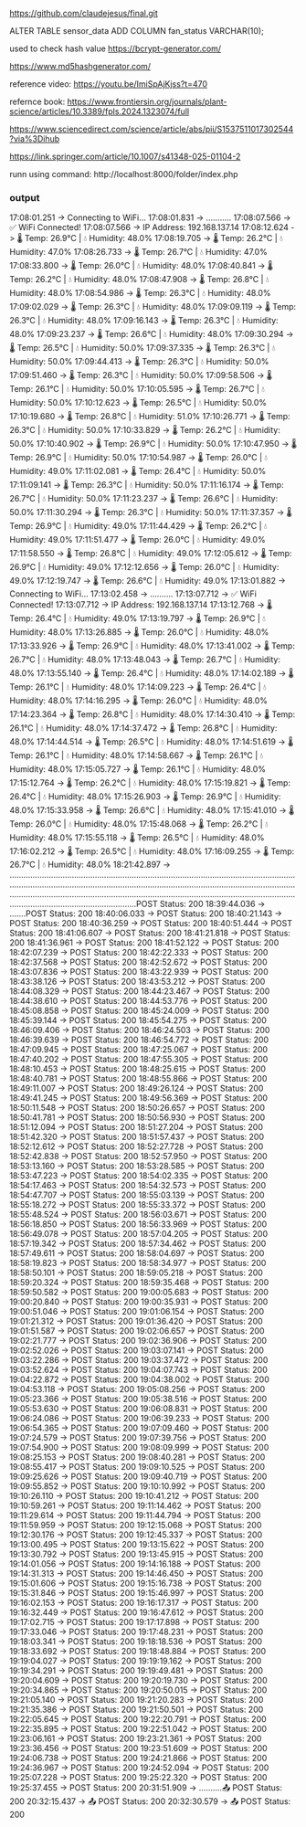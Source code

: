https://github.com/claudejesus/final.git


ALTER TABLE sensor_data ADD COLUMN fan_status VARCHAR(10);



used to check hash value
https://bcrypt-generator.com/

https://www.md5hashgenerator.com/

reference video: https://youtu.be/ImiSpAjKjss?t=470

refernce book: https://www.frontiersin.org/journals/plant-science/articles/10.3389/fpls.2024.1323074/full

https://www.sciencedirect.com/science/article/abs/pii/S1537511017302544?via%3Dihub

https://link.springer.com/article/10.1007/s41348-025-01104-2

runn using command: http://localhost:8000/folder/index.php

### output ##
17:08:01.251 -> Connecting to WiFi...
17:08:01.831 -> ...........
17:08:07.566 -> ✅ WiFi Connected!
17:08:07.566 -> IP Address: 192.168.137.14
17:08:12.624 -> 🌡️ Temp: 26.9°C | 💧 Humidity: 48.0%
17:08:19.705 -> 🌡️ Temp: 26.2°C | 💧 Humidity: 47.0%
17:08:26.733 -> 🌡️ Temp: 26.7°C | 💧 Humidity: 47.0%
17:08:33.800 -> 🌡️ Temp: 26.0°C | 💧 Humidity: 48.0%
17:08:40.841 -> 🌡️ Temp: 26.2°C | 💧 Humidity: 48.0%
17:08:47.908 -> 🌡️ Temp: 26.8°C | 💧 Humidity: 48.0%
17:08:54.986 -> 🌡️ Temp: 26.3°C | 💧 Humidity: 48.0%
17:09:02.029 -> 🌡️ Temp: 26.3°C | 💧 Humidity: 48.0%
17:09:09.119 -> 🌡️ Temp: 26.3°C | 💧 Humidity: 48.0%
17:09:16.143 -> 🌡️ Temp: 26.3°C | 💧 Humidity: 48.0%
17:09:23.237 -> 🌡️ Temp: 26.6°C | 💧 Humidity: 48.0%
17:09:30.294 -> 🌡️ Temp: 26.5°C | 💧 Humidity: 50.0%
17:09:37.335 -> 🌡️ Temp: 26.3°C | 💧 Humidity: 50.0%
17:09:44.413 -> 🌡️ Temp: 26.3°C | 💧 Humidity: 50.0%
17:09:51.460 -> 🌡️ Temp: 26.3°C | 💧 Humidity: 50.0%
17:09:58.506 -> 🌡️ Temp: 26.1°C | 💧 Humidity: 50.0%
17:10:05.595 -> 🌡️ Temp: 26.7°C | 💧 Humidity: 50.0%
17:10:12.623 -> 🌡️ Temp: 26.5°C | 💧 Humidity: 50.0%
17:10:19.680 -> 🌡️ Temp: 26.8°C | 💧 Humidity: 51.0%
17:10:26.771 -> 🌡️ Temp: 26.3°C | 💧 Humidity: 50.0%
17:10:33.829 -> 🌡️ Temp: 26.2°C | 💧 Humidity: 50.0%
17:10:40.902 -> 🌡️ Temp: 26.9°C | 💧 Humidity: 50.0%
17:10:47.950 -> 🌡️ Temp: 26.9°C | 💧 Humidity: 50.0%
17:10:54.987 -> 🌡️ Temp: 26.0°C | 💧 Humidity: 49.0%
17:11:02.081 -> 🌡️ Temp: 26.4°C | 💧 Humidity: 50.0%
17:11:09.141 -> 🌡️ Temp: 26.3°C | 💧 Humidity: 50.0%
17:11:16.174 -> 🌡️ Temp: 26.7°C | 💧 Humidity: 50.0%
17:11:23.237 -> 🌡️ Temp: 26.6°C | 💧 Humidity: 50.0%
17:11:30.294 -> 🌡️ Temp: 26.3°C | 💧 Humidity: 50.0%
17:11:37.357 -> 🌡️ Temp: 26.9°C | 💧 Humidity: 49.0%
17:11:44.429 -> 🌡️ Temp: 26.2°C | 💧 Humidity: 49.0%
17:11:51.477 -> 🌡️ Temp: 26.0°C | 💧 Humidity: 49.0%
17:11:58.550 -> 🌡️ Temp: 26.8°C | 💧 Humidity: 49.0%
17:12:05.612 -> 🌡️ Temp: 26.9°C | 💧 Humidity: 49.0%
17:12:12.656 -> 🌡️ Temp: 26.0°C | 💧 Humidity: 49.0%
17:12:19.747 -> 🌡️ Temp: 26.6°C | 💧 Humidity: 49.0%
17:13:01.882 -> Connecting to WiFi...
17:13:02.458 -> ..........
17:13:07.712 -> ✅ WiFi Connected!
17:13:07.712 -> IP Address: 192.168.137.14
17:13:12.768 -> 🌡️ Temp: 26.4°C | 💧 Humidity: 49.0%
17:13:19.797 -> 🌡️ Temp: 26.9°C | 💧 Humidity: 48.0%
17:13:26.885 -> 🌡️ Temp: 26.0°C | 💧 Humidity: 48.0%
17:13:33.926 -> 🌡️ Temp: 26.9°C | 💧 Humidity: 48.0%
17:13:41.002 -> 🌡️ Temp: 26.7°C | 💧 Humidity: 48.0%
17:13:48.043 -> 🌡️ Temp: 26.7°C | 💧 Humidity: 48.0%
17:13:55.140 -> 🌡️ Temp: 26.4°C | 💧 Humidity: 48.0%
17:14:02.189 -> 🌡️ Temp: 26.1°C | 💧 Humidity: 48.0%
17:14:09.223 -> 🌡️ Temp: 26.4°C | 💧 Humidity: 48.0%
17:14:16.295 -> 🌡️ Temp: 26.0°C | 💧 Humidity: 48.0%
17:14:23.364 -> 🌡️ Temp: 26.8°C | 💧 Humidity: 48.0%
17:14:30.410 -> 🌡️ Temp: 26.1°C | 💧 Humidity: 48.0%
17:14:37.472 -> 🌡️ Temp: 26.8°C | 💧 Humidity: 48.0%
17:14:44.514 -> 🌡️ Temp: 26.5°C | 💧 Humidity: 48.0%
17:14:51.619 -> 🌡️ Temp: 26.1°C | 💧 Humidity: 48.0%
17:14:58.667 -> 🌡️ Temp: 26.1°C | 💧 Humidity: 48.0%
17:15:05.727 -> 🌡️ Temp: 26.1°C | 💧 Humidity: 48.0%
17:15:12.764 -> 🌡️ Temp: 26.2°C | 💧 Humidity: 48.0%
17:15:19.821 -> 🌡️ Temp: 26.4°C | 💧 Humidity: 48.0%
17:15:26.903 -> 🌡️ Temp: 26.9°C | 💧 Humidity: 48.0%
17:15:33.958 -> 🌡️ Temp: 26.6°C | 💧 Humidity: 48.0%
17:15:41.010 -> 🌡️ Temp: 26.0°C | 💧 Humidity: 48.0%
17:15:48.068 -> 🌡️ Temp: 26.2°C | 💧 Humidity: 48.0%
17:15:55.118 -> 🌡️ Temp: 26.5°C | 💧 Humidity: 48.0%
17:16:02.212 -> 🌡️ Temp: 26.5°C | 💧 Humidity: 48.0%
17:16:09.255 -> 🌡️ Temp: 26.7°C | 💧 Humidity: 48.0%
18:21:42.897 -> ...........................................................................................................................................................................................................................................................................................................................................................................................................................................POST Status: 200
18:39:44.036 -> .......POST Status: 200
18:40:06.033 -> POST Status: 200
18:40:21.143 -> POST Status: 200
18:40:36.259 -> POST Status: 200
18:40:51.444 -> POST Status: 200
18:41:06.607 -> POST Status: 200
18:41:21.818 -> POST Status: 200
18:41:36.961 -> POST Status: 200
18:41:52.122 -> POST Status: 200
18:42:07.239 -> POST Status: 200
18:42:22.333 -> POST Status: 200
18:42:37.568 -> POST Status: 200
18:42:52.672 -> POST Status: 200
18:43:07.836 -> POST Status: 200
18:43:22.939 -> POST Status: 200
18:43:38.126 -> POST Status: 200
18:43:53.212 -> POST Status: 200
18:44:08.329 -> POST Status: 200
18:44:23.467 -> POST Status: 200
18:44:38.610 -> POST Status: 200
18:44:53.776 -> POST Status: 200
18:45:08.858 -> POST Status: 200
18:45:24.009 -> POST Status: 200
18:45:39.144 -> POST Status: 200
18:45:54.275 -> POST Status: 200
18:46:09.406 -> POST Status: 200
18:46:24.503 -> POST Status: 200
18:46:39.639 -> POST Status: 200
18:46:54.772 -> POST Status: 200
18:47:09.945 -> POST Status: 200
18:47:25.067 -> POST Status: 200
18:47:40.202 -> POST Status: 200
18:47:55.305 -> POST Status: 200
18:48:10.453 -> POST Status: 200
18:48:25.615 -> POST Status: 200
18:48:40.781 -> POST Status: 200
18:48:55.866 -> POST Status: 200
18:49:11.007 -> POST Status: 200
18:49:26.124 -> POST Status: 200
18:49:41.245 -> POST Status: 200
18:49:56.369 -> POST Status: 200
18:50:11.548 -> POST Status: 200
18:50:26.657 -> POST Status: 200
18:50:41.781 -> POST Status: 200
18:50:56.930 -> POST Status: 200
18:51:12.094 -> POST Status: 200
18:51:27.204 -> POST Status: 200
18:51:42.320 -> POST Status: 200
18:51:57.437 -> POST Status: 200
18:52:12.612 -> POST Status: 200
18:52:27.728 -> POST Status: 200
18:52:42.838 -> POST Status: 200
18:52:57.950 -> POST Status: 200
18:53:13.160 -> POST Status: 200
18:53:28.585 -> POST Status: 200
18:53:47.223 -> POST Status: 200
18:54:02.335 -> POST Status: 200
18:54:17.463 -> POST Status: 200
18:54:32.573 -> POST Status: 200
18:54:47.707 -> POST Status: 200
18:55:03.139 -> POST Status: 200
18:55:18.272 -> POST Status: 200
18:55:33.372 -> POST Status: 200
18:55:48.524 -> POST Status: 200
18:56:03.671 -> POST Status: 200
18:56:18.850 -> POST Status: 200
18:56:33.969 -> POST Status: 200
18:56:49.078 -> POST Status: 200
18:57:04.205 -> POST Status: 200
18:57:19.342 -> POST Status: 200
18:57:34.462 -> POST Status: 200
18:57:49.611 -> POST Status: 200
18:58:04.697 -> POST Status: 200
18:58:19.823 -> POST Status: 200
18:58:34.977 -> POST Status: 200
18:58:50.101 -> POST Status: 200
18:59:05.218 -> POST Status: 200
18:59:20.324 -> POST Status: 200
18:59:35.468 -> POST Status: 200
18:59:50.582 -> POST Status: 200
19:00:05.683 -> POST Status: 200
19:00:20.840 -> POST Status: 200
19:00:35.931 -> POST Status: 200
19:00:51.046 -> POST Status: 200
19:01:06.154 -> POST Status: 200
19:01:21.312 -> POST Status: 200
19:01:36.420 -> POST Status: 200
19:01:51.587 -> POST Status: 200
19:02:06.657 -> POST Status: 200
19:02:21.777 -> POST Status: 200
19:02:36.906 -> POST Status: 200
19:02:52.026 -> POST Status: 200
19:03:07.141 -> POST Status: 200
19:03:22.286 -> POST Status: 200
19:03:37.472 -> POST Status: 200
19:03:52.624 -> POST Status: 200
19:04:07.743 -> POST Status: 200
19:04:22.872 -> POST Status: 200
19:04:38.002 -> POST Status: 200
19:04:53.118 -> POST Status: 200
19:05:08.256 -> POST Status: 200
19:05:23.366 -> POST Status: 200
19:05:38.516 -> POST Status: 200
19:05:53.630 -> POST Status: 200
19:06:08.831 -> POST Status: 200
19:06:24.086 -> POST Status: 200
19:06:39.233 -> POST Status: 200
19:06:54.365 -> POST Status: 200
19:07:09.460 -> POST Status: 200
19:07:24.579 -> POST Status: 200
19:07:39.756 -> POST Status: 200
19:07:54.900 -> POST Status: 200
19:08:09.999 -> POST Status: 200
19:08:25.153 -> POST Status: 200
19:08:40.281 -> POST Status: 200
19:08:55.417 -> POST Status: 200
19:09:10.525 -> POST Status: 200
19:09:25.626 -> POST Status: 200
19:09:40.719 -> POST Status: 200
19:09:55.852 -> POST Status: 200
19:10:10.992 -> POST Status: 200
19:10:26.110 -> POST Status: 200
19:10:41.212 -> POST Status: 200
19:10:59.261 -> POST Status: 200
19:11:14.462 -> POST Status: 200
19:11:29.614 -> POST Status: 200
19:11:44.794 -> POST Status: 200
19:11:59.959 -> POST Status: 200
19:12:15.068 -> POST Status: 200
19:12:30.176 -> POST Status: 200
19:12:45.337 -> POST Status: 200
19:13:00.495 -> POST Status: 200
19:13:15.622 -> POST Status: 200
19:13:30.792 -> POST Status: 200
19:13:45.915 -> POST Status: 200
19:14:01.056 -> POST Status: 200
19:14:16.188 -> POST Status: 200
19:14:31.313 -> POST Status: 200
19:14:46.450 -> POST Status: 200
19:15:01.606 -> POST Status: 200
19:15:16.738 -> POST Status: 200
19:15:31.846 -> POST Status: 200
19:15:46.997 -> POST Status: 200
19:16:02.153 -> POST Status: 200
19:16:17.317 -> POST Status: 200
19:16:32.449 -> POST Status: 200
19:16:47.612 -> POST Status: 200
19:17:02.715 -> POST Status: 200
19:17:17.898 -> POST Status: 200
19:17:33.046 -> POST Status: 200
19:17:48.231 -> POST Status: 200
19:18:03.341 -> POST Status: 200
19:18:18.536 -> POST Status: 200
19:18:33.692 -> POST Status: 200
19:18:48.884 -> POST Status: 200
19:19:04.027 -> POST Status: 200
19:19:19.162 -> POST Status: 200
19:19:34.291 -> POST Status: 200
19:19:49.481 -> POST Status: 200
19:20:04.609 -> POST Status: 200
19:20:19.730 -> POST Status: 200
19:20:34.865 -> POST Status: 200
19:20:50.015 -> POST Status: 200
19:21:05.140 -> POST Status: 200
19:21:20.283 -> POST Status: 200
19:21:35.386 -> POST Status: 200
19:21:50.501 -> POST Status: 200
19:22:05.645 -> POST Status: 200
19:22:20.791 -> POST Status: 200
19:22:35.895 -> POST Status: 200
19:22:51.042 -> POST Status: 200
19:23:06.161 -> POST Status: 200
19:23:21.361 -> POST Status: 200
19:23:36.456 -> POST Status: 200
19:23:51.609 -> POST Status: 200
19:24:06.738 -> POST Status: 200
19:24:21.866 -> POST Status: 200
19:24:36.967 -> POST Status: 200
19:24:52.094 -> POST Status: 200
19:25:07.228 -> POST Status: 200
19:25:22.320 -> POST Status: 200
19:25:37.455 -> POST Status: 200
20:31:51.909 -> ..........📤 POST Status: 200
20:32:15.437 -> 📤 POST Status: 200
20:32:30.579 -> 📤 POST Status: 200
